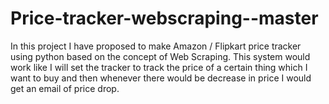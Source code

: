 # Price-tracker-webscraping--master
 In this project I have proposed to make Amazon / Flipkart price tracker using python based on the concept of Web Scraping.     This system would work like I will set the tracker to track the price of a certain thing which I want to buy and then whenever there would be decrease in price I would get an email of price drop.

